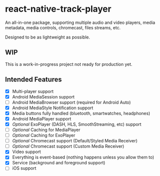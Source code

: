 # react-native-track-player

An all-in-one package, supporting multiple audio and video players, media metadata, media controls, chromecast, files streams, etc.

Designed to be as lightweight as possible.

## WIP
This is a work-in-progress project not ready for production yet.

## Intended Features

* [x] Multi-player support
* [x] Android MediaSession support
* [ ] Android MediaBrowser support (required for Android Auto)
* [x] Android MediaStyle Notification support
* [x] Media buttons fully handled (bluetooth, smartwatches, headphones)
* [x] Android MediaPlayer support
* [x] *Optional* ExoPlayer (DASH, HLS, SmoothStreaming, etc) support
* [ ] *Optional* Caching for MediaPlayer
* [ ] *Optional* Caching for ExoPlayer
* [ ] *Optional* Chromecast support (Default/Styled Media Receiver)
* [ ] *Optional* Chromecast support (Custom Media Receiver)
* [x] Video support
* [x] Everything is event-based (nothing happens unless you allow them to)
* [x] Service (background and foreground support)
* [ ] iOS support
